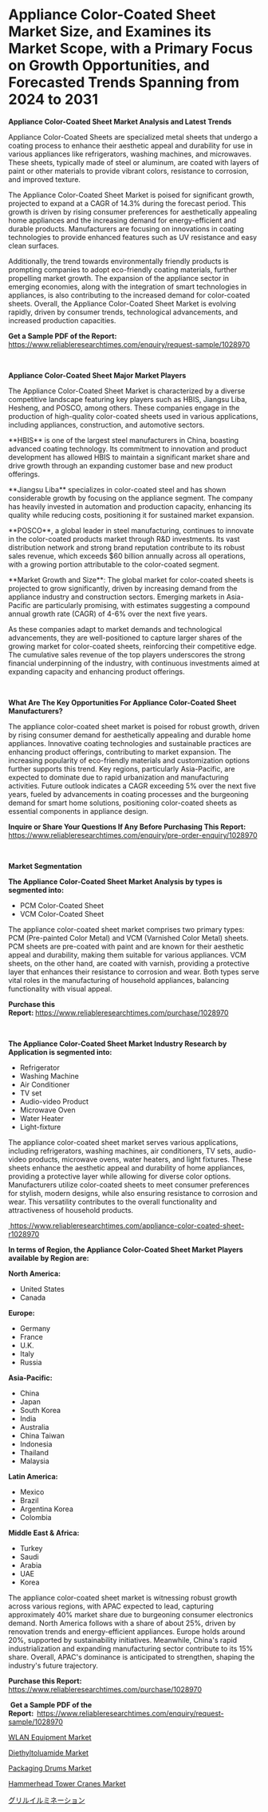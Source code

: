 <p><h1>Appliance Color-Coated Sheet Market Size, and Examines its Market Scope, with a Primary Focus on Growth Opportunities, and Forecasted Trends Spanning from 2024 to 2031</h1></p><p><strong>Appliance Color-Coated Sheet Market Analysis and Latest Trends</strong></p>
<p><p>Appliance Color-Coated Sheets are specialized metal sheets that undergo a coating process to enhance their aesthetic appeal and durability for use in various appliances like refrigerators, washing machines, and microwaves. These sheets, typically made of steel or aluminum, are coated with layers of paint or other materials to provide vibrant colors, resistance to corrosion, and improved texture.</p><p>The Appliance Color-Coated Sheet Market is poised for significant growth, projected to expand at a CAGR of 14.3% during the forecast period. This growth is driven by rising consumer preferences for aesthetically appealing home appliances and the increasing demand for energy-efficient and durable products. Manufacturers are focusing on innovations in coating technologies to provide enhanced features such as UV resistance and easy clean surfaces. </p><p>Additionally, the trend towards environmentally friendly products is prompting companies to adopt eco-friendly coating materials, further propelling market growth. The expansion of the appliance sector in emerging economies, along with the integration of smart technologies in appliances, is also contributing to the increased demand for color-coated sheets. Overall, the Appliance Color-Coated Sheet Market is evolving rapidly, driven by consumer trends, technological advancements, and increased production capacities.</p></p>
<p><strong>Get a Sample PDF of the Report:&nbsp;</strong> <a href="https://www.reliableresearchtimes.com/enquiry/request-sample/1028970">https://www.reliableresearchtimes.com/enquiry/request-sample/1028970</a></p>
<p>&nbsp;</p>
<p><strong>Appliance Color-Coated Sheet Major Market Players</strong></p>
<p><p>The Appliance Color-Coated Sheet Market is characterized by a diverse competitive landscape featuring key players such as HBIS, Jiangsu Liba, Hesheng, and POSCO, among others. These companies engage in the production of high-quality color-coated sheets used in various applications, including appliances, construction, and automotive sectors.</p><p>**HBIS** is one of the largest steel manufacturers in China, boasting advanced coating technology. Its commitment to innovation and product development has allowed HBIS to maintain a significant market share and drive growth through an expanding customer base and new product offerings.</p><p>**Jiangsu Liba** specializes in color-coated steel and has shown considerable growth by focusing on the appliance segment. The company has heavily invested in automation and production capacity, enhancing its quality while reducing costs, positioning it for sustained market expansion.</p><p>**POSCO**, a global leader in steel manufacturing, continues to innovate in the color-coated products market through R&D investments. Its vast distribution network and strong brand reputation contribute to its robust sales revenue, which exceeds $60 billion annually across all operations, with a growing portion attributable to the color-coated segment.</p><p>**Market Growth and Size**: The global market for color-coated sheets is projected to grow significantly, driven by increasing demand from the appliance industry and construction sectors. Emerging markets in Asia-Pacific are particularly promising, with estimates suggesting a compound annual growth rate (CAGR) of 4-6% over the next five years.</p><p>As these companies adapt to market demands and technological advancements, they are well-positioned to capture larger shares of the growing market for color-coated sheets, reinforcing their competitive edge. The cumulative sales revenue of the top players underscores the strong financial underpinning of the industry, with continuous investments aimed at expanding capacity and enhancing product offerings.</p></p>
<p>&nbsp;</p>
<p><strong>What Are The Key Opportunities For Appliance Color-Coated Sheet Manufacturers?</strong></p>
<p><p>The appliance color-coated sheet market is poised for robust growth, driven by rising consumer demand for aesthetically appealing and durable home appliances. Innovative coating technologies and sustainable practices are enhancing product offerings, contributing to market expansion. The increasing popularity of eco-friendly materials and customization options further supports this trend. Key regions, particularly Asia-Pacific, are expected to dominate due to rapid urbanization and manufacturing activities. Future outlook indicates a CAGR exceeding 5% over the next five years, fueled by advancements in coating processes and the burgeoning demand for smart home solutions, positioning color-coated sheets as essential components in appliance design.</p></p>
<p><strong>Inquire or Share Your Questions If Any Before Purchasing This Report:</strong> <a href="https://www.reliableresearchtimes.com/enquiry/pre-order-enquiry/1028970">https://www.reliableresearchtimes.com/enquiry/pre-order-enquiry/1028970</a></p>
<p>&nbsp;</p>
<p><strong>Market Segmentation</strong></p>
<p><strong>The Appliance Color-Coated Sheet Market Analysis by types is segmented into:</strong></p>
<p><ul><li>PCM Color-Coated Sheet</li><li>VCM Color-Coated Sheet</li></ul></p>
<p><p>The appliance color-coated sheet market comprises two primary types: PCM (Pre-painted Color Metal) and VCM (Varnished Color Metal) sheets. PCM sheets are pre-coated with paint and are known for their aesthetic appeal and durability, making them suitable for various appliances. VCM sheets, on the other hand, are coated with varnish, providing a protective layer that enhances their resistance to corrosion and wear. Both types serve vital roles in the manufacturing of household appliances, balancing functionality with visual appeal.</p></p>
<p><strong>Purchase this Report:&nbsp;</strong><a href="https://www.reliableresearchtimes.com/purchase/1028970">https://www.reliableresearchtimes.com/purchase/1028970</a></p>
<p>&nbsp;</p>
<p><strong>The Appliance Color-Coated Sheet Market Industry Research by Application is segmented into:</strong></p>
<p><ul><li>Refrigerator</li><li>Washing Machine</li><li>Air Conditioner</li><li>TV set</li><li>Audio-video Product</li><li>Microwave Oven</li><li>Water Heater</li><li>Light-fixture</li></ul></p>
<p><p>The appliance color-coated sheet market serves various applications, including refrigerators, washing machines, air conditioners, TV sets, audio-video products, microwave ovens, water heaters, and light fixtures. These sheets enhance the aesthetic appeal and durability of home appliances, providing a protective layer while allowing for diverse color options. Manufacturers utilize color-coated sheets to meet consumer preferences for stylish, modern designs, while also ensuring resistance to corrosion and wear. This versatility contributes to the overall functionality and attractiveness of household products.</p></p>
<p><a href="https://www.reliableresearchtimes.com/appliance-color-coated-sheet-r1028970">&nbsp;https://www.reliableresearchtimes.com/appliance-color-coated-sheet-r1028970</a></p>
<p><strong>In terms of Region, the Appliance Color-Coated Sheet Market Players available by Region are:</strong></p>
<p>
    <p> <strong> North America: </strong>
        <ul>
            <li>United States</li>
            <li>Canada</li>
        </ul>
        </p> 
    <p> <strong> Europe: </strong>
        <ul>
            <li>Germany</li>
            <li>France</li>
            <li>U.K.</li>
            <li>Italy</li>
            <li>Russia</li>
        </ul>
        </p> 
    <p> <strong> Asia-Pacific: </strong>
        <ul>
            <li>China</li>
            <li>Japan</li>
            <li>South Korea</li>
            <li>India</li>
            <li>Australia</li>
            <li>China Taiwan</li>
            <li>Indonesia</li>
            <li>Thailand</li>
            <li>Malaysia</li>
        </ul>
        </p> 
    <p> <strong> Latin America: </strong>
        <ul>
            <li>Mexico</li>
            <li>Brazil</li>
            <li>Argentina Korea</li>
            <li>Colombia</li>
        </ul>
        </p> 
    <p> <strong> Middle East & Africa: </strong>
        <ul>
            <li>Turkey</li>
            <li>Saudi</li>
            <li>Arabia</li>
            <li>UAE</li>
            <li>Korea</li>
        </ul>
    </p>
    </p>
<p><p>The appliance color-coated sheet market is witnessing robust growth across various regions, with APAC expected to lead, capturing approximately 40% market share due to burgeoning consumer electronics demand. North America follows with a share of about 25%, driven by renovation trends and energy-efficient appliances. Europe holds around 20%, supported by sustainability initiatives. Meanwhile, China's rapid industrialization and expanding manufacturing sector contribute to its 15% share. Overall, APAC's dominance is anticipated to strengthen, shaping the industry's future trajectory.</p></p>
<p><strong>Purchase this Report: </strong><a href="https://www.reliableresearchtimes.com/purchase/1028970">https://www.reliableresearchtimes.com/purchase/1028970</a></p>
<p>&nbsp;<strong>Get a Sample PDF of the Report:&nbsp;&nbsp;</strong><a href="https://www.reliableresearchtimes.com/enquiry/request-sample/1028970">https://www.reliableresearchtimes.com/enquiry/request-sample/1028970</a></p>
<p><strong></strong></p>
<p><p><a href="https://www.linkedin.com/pulse/pioneering-growth-analyzing-global-wlan-equipment-market-luatc?trackingId=lXOkxJLpQqWpSqidxUVUpw%3D%3D">WLAN Equipment Market</a></p><p><a href="https://issuu.com/reportprime-2/docs/diethyltoluamide-market-size-2030.p_91bcbdc667338a">Diethyltoluamide Market</a></p><p><a href="https://medium.com/@clarenceuvalis67867/the-packaging-drums-market-has-grown-significantly-as-a-result-of-several-important-causes-c6d093782028">Packaging Drums Market</a></p><p><a href="https://medium.com/@clarenceuvalis67867/hammerhead-tower-cranes-industry-forecast-market-shifts-and-strategic-imperatives-2024-2031-21a0ebb71d10">Hammerhead Tower Cranes Market</a></p><p><a href="https://medium.com/@oswaldheman9gu/%E6%9C%AA%E6%9D%A5%E3%81%AE%E3%82%B0%E3%83%AA%E3%83%AB%E7%85%A7%E6%98%8E%E5%B8%82%E5%A0%B4%E3%81%AE%E8%BB%8C%E9%81%93-%E7%8F%BE%E3%82%8C%E3%81%A4%E3%81%A4%E3%81%82%E3%82%8B%E5%B8%82%E5%A0%B4%E3%83%88%E3%83%AC%E3%83%B3%E3%83%89%E3%81%A82031%E5%B9%B4%E3%81%BE%E3%81%A7%E3%81%AE%E4%BA%88%E6%B8%AC-0c3cb5615d0c">グリルイルミネーション</a></p></p>
